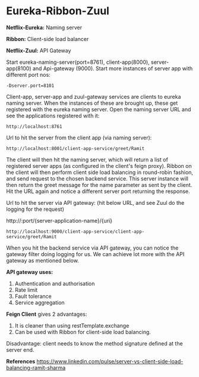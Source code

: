 # Eureka-Ribbon-Zuul

**Netflix-Eureka:** Naming server

**Ribbon:** Client-side load balancer

**Netflix-Zuul:** API Gateway

Start eureka-naming-server(port=8761), client-app(8000), server-app(8100) and Api-gateway (9000). Start more instances of server app with different port nos:

```
-Dserver.port=8101
```
Client-app, server-app and zuul-gateway services are clients to eureka naming server. When the instances of these are brought up, these get registered with the eureka naming server. Open the naming server URL and see the applications registered with it:
```
http://localhost:8761
```

Url to hit the server from the client app (via naming server):
```
http://localhost:8001/client-app-service/greet/Ramit
```
The client will then hit the naming server, which will return a list of registered server apps (as configured in the client's feign proxy). Ribbon on the client will then perform client side load balancing in round-robin fashion, and send request to the chosen backend service. This server instance will then return the greet message for the name parameter as sent by the client. Hit the URL again and notice a different server port returning the response.

Url to hit the server via API gateway: (hit below URL, and see Zuul do the logging for the request)

http://<api-gateway-host>:port/{server-application-name}/{uri}
```
http://localhost:9000/client-app-service/client-app-service/greet/Ramit
```
When you hit the backend service via API gateway, you can notice the gateway filter doing logging for us. We can achieve lot more with the API gateway as mentioned below.

**API gateway uses:**
1. Authentication and authorisation
2. Rate limit
3. Fault tolerance
4. Service aggregation

**Feign Client** gives 2 advantages:
1. It is cleaner than using restTemplate.exchange
2. Can be used with Ribbon for client-side load balancing.

Disadvantage: client needs to know the method signature defined at the server end.


 
**References**
https://www.linkedin.com/pulse/server-vs-client-side-load-balancing-ramit-sharma
